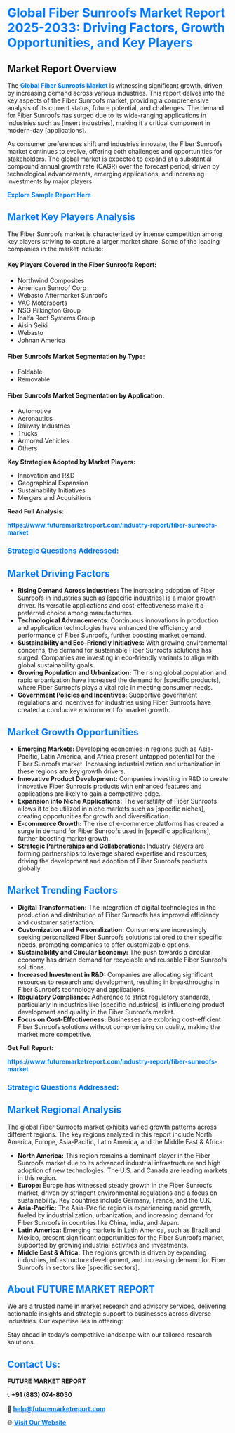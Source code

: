 <h1 style="color: #007BFF;">Global Fiber Sunroofs Market Report 2025-2033: Driving Factors, Growth Opportunities, and Key Players</h1>

<section id="overview">
<h2>Market Report Overview</h2>
<p>The <a href="https://www.futuremarketreport.com/industry-report/fiber-sunroofs-market" style="color: #007BFF; text-decoration: none;"><strong>Global Fiber Sunroofs Market</strong></a> is witnessing significant growth, driven by increasing demand across various industries. This report delves into the key aspects of the Fiber Sunroofs market, providing a comprehensive analysis of its current status, future potential, and challenges. The demand for Fiber Sunroofs has surged due to its wide-ranging applications in industries such as [insert industries], making it a critical component in modern-day [applications].</p>
<p>As consumer preferences shift and industries innovate, the Fiber Sunroofs market continues to evolve, offering both challenges and opportunities for stakeholders. The global market is expected to expand at a substantial compound annual growth rate (CAGR) over the forecast period, driven by technological advancements, emerging applications, and increasing investments by major players.</p>
</section>

<section id="overview">
<p><a href="https://www.futuremarketreport.com/request-sample/reportId=61374" style="color: #007BFF; text-decoration: none;"><strong>Explore Sample Report Here</strong></a></p>
</section>

<section id="key-players">
<h2 style="color: #007BFF;">Market Key Players Analysis</h2>
<p>The Fiber Sunroofs market is characterized by intense competition among key players striving to capture a larger market share. Some of the leading companies in the market include:</p>
<h4>Key Players Covered in the Fiber Sunroofs Report:</h4>
<ul><li>Northwind Composites</li><li>American Sunroof Corp</li><li>Webasto Aftermarket Sunroofs</li><li>VAC Motorsports</li><li>NSG Pilkington Group</li><li>Inalfa Roof Systems Group</li><li>Aisin Seiki</li><li>Webasto</li><li>Johnan America</li></ul>
<h4>Fiber Sunroofs Market Segmentation by Type:</h4>
<ul><li>Foldable</li><li>Removable</li></ul>

<h4>Fiber Sunroofs Market Segmentation by Application:</h4>
<ul><li>Automotive</li><li>Aeronautics</li><li>Railway Industries</li><li>Trucks</li><li>Armored Vehicles</li><li>Others</li></ul>
<p><strong>Key Strategies Adopted by Market Players:</strong></p>
<ul>
<li>Innovation and R&D</li>
<li>Geographical Expansion</li>
<li>Sustainability Initiatives</li>
<li>Mergers and Acquisitions</li>
</ul>
</section>

<section>
<p><strong>Read Full Analysis: </strong></p><a href="https://www.futuremarketreport.com/industry-report/fiber-sunroofs-market" style="color: #007BFF; text-decoration: none;"><strong>https://www.futuremarketreport.com/industry-report/fiber-sunroofs-market</strong></a>
<h3 style="color: #007BFF;">Strategic Questions Addressed:</h3>
</section>

<section id="driving-factors">
<h2 style="color: #007BFF;">Market Driving Factors</h2>
<ul>
<li><strong>Rising Demand Across Industries:</strong> The increasing adoption of Fiber Sunroofs in industries such as [specific industries] is a major growth driver. Its versatile applications and cost-effectiveness make it a preferred choice among manufacturers.</li>
<li><strong>Technological Advancements:</strong> Continuous innovations in production and application technologies have enhanced the efficiency and performance of Fiber Sunroofs, further boosting market demand.</li>
<li><strong>Sustainability and Eco-Friendly Initiatives:</strong> With growing environmental concerns, the demand for sustainable Fiber Sunroofs solutions has surged. Companies are investing in eco-friendly variants to align with global sustainability goals.</li>
<li><strong>Growing Population and Urbanization:</strong> The rising global population and rapid urbanization have increased the demand for [specific products], where Fiber Sunroofs plays a vital role in meeting consumer needs.</li>
<li><strong>Government Policies and Incentives:</strong> Supportive government regulations and incentives for industries using Fiber Sunroofs have created a conducive environment for market growth.</li>
</ul>
</section>

<section id="growth-opportunities">
<h2 style="color: #007BFF;">Market Growth Opportunities</h2>
<ul>
<li><strong>Emerging Markets:</strong> Developing economies in regions such as Asia-Pacific, Latin America, and Africa present untapped potential for the Fiber Sunroofs market. Increasing industrialization and urbanization in these regions are key growth drivers.</li>
<li><strong>Innovative Product Development:</strong> Companies investing in R&D to create innovative Fiber Sunroofs products with enhanced features and applications are likely to gain a competitive edge.</li>
<li><strong>Expansion into Niche Applications:</strong> The versatility of Fiber Sunroofs allows it to be utilized in niche markets such as [specific niches], creating opportunities for growth and diversification.</li>
<li><strong>E-commerce Growth:</strong> The rise of e-commerce platforms has created a surge in demand for Fiber Sunroofs used in [specific applications], further boosting market growth.</li>
<li><strong>Strategic Partnerships and Collaborations:</strong> Industry players are forming partnerships to leverage shared expertise and resources, driving the development and adoption of Fiber Sunroofs products globally.</li>
</ul>
</section>

<section id="trending-factors">
<h2 style="color: #007BFF;">Market Trending Factors</h2>
<ul>
<li><strong>Digital Transformation:</strong> The integration of digital technologies in the production and distribution of Fiber Sunroofs has improved efficiency and customer satisfaction.</li>
<li><strong>Customization and Personalization:</strong> Consumers are increasingly seeking personalized Fiber Sunroofs solutions tailored to their specific needs, prompting companies to offer customizable options.</li>
<li><strong>Sustainability and Circular Economy:</strong> The push towards a circular economy has driven demand for recyclable and reusable Fiber Sunroofs solutions.</li>
<li><strong>Increased Investment in R&D:</strong> Companies are allocating significant resources to research and development, resulting in breakthroughs in Fiber Sunroofs technology and applications.</li>
<li><strong>Regulatory Compliance:</strong> Adherence to strict regulatory standards, particularly in industries like [specific industries], is influencing product development and quality in the Fiber Sunroofs market.</li>
<li><strong>Focus on Cost-Effectiveness:</strong> Businesses are exploring cost-efficient Fiber Sunroofs solutions without compromising on quality, making the market more competitive.</li>
</ul>
</section>

<section>
<p><strong>Get Full Report: </strong></p><a href="https://www.futuremarketreport.com/industry-report/fiber-sunroofs-market" style="color: #007BFF; text-decoration: none;"><strong>https://www.futuremarketreport.com/industry-report/fiber-sunroofs-market</strong></a>
<h3 style="color: #007BFF;">Strategic Questions Addressed:</h3>
</section>


<section id="regional-analysis">
<h2 style="color: #007BFF;">Market Regional Analysis</h2>
<p>The global Fiber Sunroofs market exhibits varied growth patterns across different regions. The key regions analyzed in this report include North America, Europe, Asia-Pacific, Latin America, and the Middle East & Africa:</p>
<ul>
<li><strong>North America:</strong> This region remains a dominant player in the Fiber Sunroofs market due to its advanced industrial infrastructure and high adoption of new technologies. The U.S. and Canada are leading markets in this region.</li>
<li><strong>Europe:</strong> Europe has witnessed steady growth in the Fiber Sunroofs market, driven by stringent environmental regulations and a focus on sustainability. Key countries include Germany, France, and the U.K.</li>
<li><strong>Asia-Pacific:</strong> The Asia-Pacific region is experiencing rapid growth, fueled by industrialization, urbanization, and increasing demand for Fiber Sunroofs in countries like China, India, and Japan.</li>
<li><strong>Latin America:</strong> Emerging markets in Latin America, such as Brazil and Mexico, present significant opportunities for the Fiber Sunroofs market, supported by growing industrial activities and investments.</li>
<li><strong>Middle East & Africa:</strong> The region’s growth is driven by expanding industries, infrastructure development, and increasing demand for Fiber Sunroofs in sectors like [specific sectors].</li>
</ul>
</section>

<footer>
<h2 style="color: #007BFF;">About FUTURE MARKET REPORT</h2>
<p>We are a trusted name in market research and advisory services, delivering actionable insights and strategic support to businesses across diverse industries. Our expertise lies in offering:</p>

<p>Stay ahead in today’s competitive landscape with our tailored research solutions.</p>

<h2 style="color: #007BFF;">Contact Us:</h2>
<p><strong>FUTURE MARKET REPORT</strong></p>
<p>📞 <strong>+91 (883) 074-8030</strong></p>
<p>📧 <strong><a href="mailto:help@futuremarketreport.com" style="color: #007BFF;">help@futuremarketreport.com</a></strong></p>
<p>🌐 <strong><a href="https://www.futuremarketreport.com/" style="color: #007BFF;">Visit Our Website</a></strong></p>
</footer>